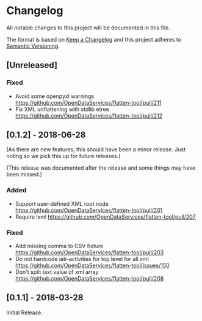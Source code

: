 # Changelog
All notable changes to this project will be documented in this file.

The format is based on [Keep a Changelog](http://keepachangelog.com/en/1.0.0/)
and this project adheres to [Semantic Versioning](http://semver.org/spec/v2.0.0.html).

## [Unreleased]

### Fixed

- Avoid some openpyxl warnings https://github.com/OpenDataServices/flatten-tool/pull/211
- Fix XML unflattening with stdlib etree https://github.com/OpenDataServices/flatten-tool/pull/212

## [0.1.2] - 2018-06-28

(As there are new features, this should have been a minor release. Just noting so we pick this up for future releases.)

(This release was documented after the release and some things may have been missed.)

### Added

- Support user-defined XML root node https://github.com/OpenDataServices/flatten-tool/pull/201
- Require lxml https://github.com/OpenDataServices/flatten-tool/pull/207

### Fixed

- Add missing comma to CSV fixture https://github.com/OpenDataServices/flatten-tool/pull/203
- Do not hardcode iati-activities for top level for all xml https://github.com/OpenDataServices/flatten-tool/issues/150
- Don't split text value of xml array https://github.com/OpenDataServices/flatten-tool/pull/208

## [0.1.1] - 2018-03-28

Initial Release.
